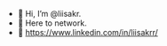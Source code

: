 - 👋 Hi, I’m @liisakr.
- 🙋 Here to network.
- 💬 https://www.linkedin.com/in/liisakrr/

<!---
liisakr/liisakr is a ✨ special ✨ repository because its `README.md` (this file) appears on your GitHub profile.
You can click the Preview link to take a look at your changes.
--->
